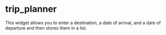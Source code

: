 # trip_planner

This widget allows you to enter a destination, a date of arrival, and a date of departure and then stores them in a list.
